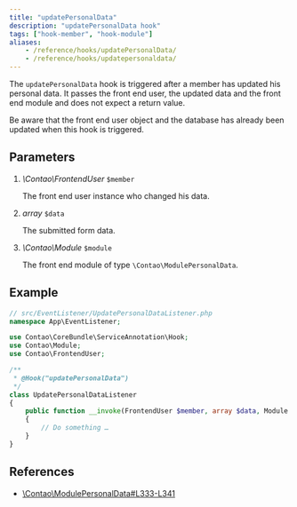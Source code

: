 ```yaml
---
title: "updatePersonalData"
description: "updatePersonalData hook"
tags: ["hook-member", "hook-module"]
aliases:
    - /reference/hooks/updatePersonalData/
    - /reference/hooks/updatepersonaldata/
---
```



The `updatePersonalData` hook is triggered after a member has updated his
personal data. It passes the front end user, the updated data and the front
end module and does not expect a return value.

Be aware that the front end user object and the database has already been
updated when this hook is triggered.


## Parameters

1. *\Contao\FrontendUser* `$member`

    The front end user instance who changed his data.

2. *array* `$data`

    The submitted form data.

3. *\Contao\Module* `$module`

    The front end module of type `\Contao\ModulePersonalData`.


## Example

```php
// src/EventListener/UpdatePersonalDataListener.php
namespace App\EventListener;

use Contao\CoreBundle\ServiceAnnotation\Hook;
use Contao\Module;
use Contao\FrontendUser;

/**
 * @Hook("updatePersonalData")
 */
class UpdatePersonalDataListener
{
    public function __invoke(FrontendUser $member, array $data, Module $module): void
    {
        // Do something …
    }
}
```


## References

* [\Contao\ModulePersonalData#L333-L341](https://github.com/contao/contao/blob/4.7.6/core-bundle/src/Resources/contao/modules/ModulePersonalData.php#L333-L341)
